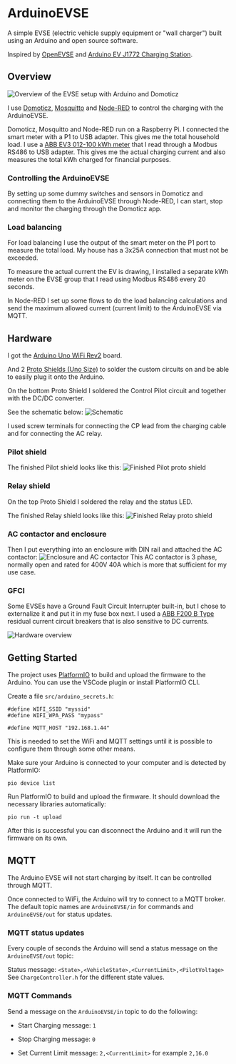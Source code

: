 # ArduinoEVSE

A simple EVSE (electric vehicle supply equipment or "wall charger") built using an Arduino and open source software.

Inspired by [OpenEVSE](https://github.com/OpenEVSE) and [Arduino EV J1772 Charging Station](https://www.instructables.com/Arduino-EV-J1772-Charging-Station/).

## Overview

![Overview of the EVSE setup with Arduino and Domoticz](docs/overview.png)

I use [Domoticz](https://github.com/domoticz/domoticz), [Mosquitto](https://github.com/eclipse/mosquitto) and [Node-RED](https://github.com/node-red/node-red) to control the charging with the ArduinoEVSE.

Domoticz, Mosquitto and Node-RED run on a Raspberry Pi. I connected the smart meter with a P1 to USB adapter. This gives me the total household load. I use a [ABB EV3 012-100 kWh meter](https://new.abb.com/products/2CMA290881R1000/ev3-012-100) that I read through a Modbus RS486 to USB adapter. This gives me the actual charging current and also measures the total kWh charged for financial purposes.

### Controlling the ArduinoEVSE

By setting up some dummy switches and sensors in Domoticz and connecting them to the ArduinoEVSE through Node-RED, I can start, stop and monitor the charging through the Domoticz app.


### Load balancing

For load balancing I use the output of the smart meter on the P1 port to measure the total load. My house has a 3x25A connection that must not be exceeded.

To measure the actual current the EV is drawing, I installed a separate kWh meter on the EVSE group that I read using Modbus RS486 every 20 seconds. 

In Node-RED I set up some flows to do the load balancing calculations and send the maximum allowed current (current limit) to the ArduinoEVSE via MQTT.


## Hardware
I got the [Arduino Uno WiFi Rev2](https://store.arduino.cc/products/arduino-uno-wifi-rev2) board.

And 2 [Proto Shields (Uno Size)](https://store.arduino.cc/collections/shields/products/proto-shield-rev3-uno-size) to solder the custom circuits on and be able to easily plug it onto the Arduino.

On the bottom Proto Shield I soldered the Control Pilot circuit and together with the DC/DC converter.

See the schematic below:
![Schematic](docs/schematic.png)

I used screw terminals for connecting the CP lead from the charging cable and for connecting the AC relay.

### Pilot shield

The finished Pilot shield looks like this:
![Finished Pilot proto shield](docs/proto_shield_pilot.jpg)

### Relay shield

On the top Proto Shield I soldered the relay and the status LED.

The finished Relay shield looks like this:
![Finished Relay proto shield](docs/proto_shield_relay.jpg)

### AC contactor and enclosure

Then I put everything into an enclosure with DIN rail and attached the AC  contactor:
![Enclosure and AC contactor](docs/result.jpg)
This AC contactor is 3 phase, normally open and rated for 400V 40A which is more that sufficient for my use case.

### GFCI

Some EVSEs have a Ground Fault Circuit Interrupter built-in, but I chose to externalize it and put it in my fuse box next. 
I used a [ABB F200 B Type](https://new.abb.com/low-voltage/products/system-pro-m/residual-current-devices/f200-b-type) residual current circuit breakers that is also sensitive to DC currents. 

![Hardware overview](docs/hardware_overview.png)

## Getting Started

The project uses [PlatformIO](https://platformio.org/) to build and upload the firmware to the Arduino. You can use the VSCode plugin or install PlatformIO CLI.

Create a file `src/arduino_secrets.h`:
```
#define WIFI_SSID "myssid"
#define WIFI_WPA_PASS "mypass"

#define MQTT_HOST "192.168.1.44"
```
This is needed to set the WiFi and MQTT settings until it is possible to configure them through some other means.

Make sure your Arduino is connected to your computer and is detected by PlatformIO:
```
pio device list
```

Run PlatformIO to build and upload the firmware. It should download the necessary libraries automatically:
```
pio run -t upload
```

After this is successful you can disconnect the Arduino and it will run the firmware on its own.

## MQTT

The Arduino EVSE will not start charging by itself. It can be controlled through MQTT.

Once connected to WiFi, the Arduino will try to connect to a MQTT broker. The default topic names are `ArduinoEVSE/in` for commands and `ArduinoEVSE/out` for status updates.

### MQTT status updates

Every couple of seconds the Arduino will send a status message on the `ArduinoEVSE/out` topic:

Status message: `<State>,<VehicleState>,<CurrentLimit>,<PilotVoltage>`
See `ChargeController.h` for the different state values.

### MQTT Commands

Send a message on the `ArduinoEVSE/in` topic to do the following:

* Start Charging message: `1`

* Stop Charging message: `0`

* Set Current Limit message: `2,<CurrentLimit>` for example `2,16.0`
